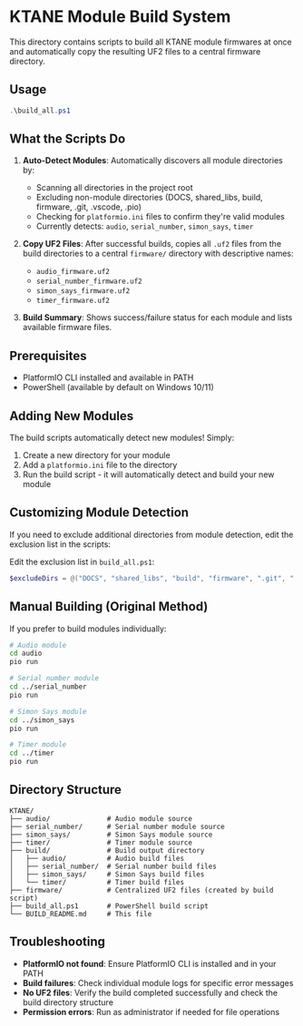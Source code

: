 # KTANE Module Build System

This directory contains scripts to build all KTANE module firmwares at once and automatically copy the resulting UF2 files to a central firmware directory.

## Usage

```powershell
.\build_all.ps1
```

## What the Scripts Do

1. **Auto-Detect Modules**: Automatically discovers all module directories by:
   - Scanning all directories in the project root
   - Excluding non-module directories (DOCS, shared_libs, build, firmware, .git, .vscode, .pio)
   - Checking for `platformio.ini` files to confirm they're valid modules
   - Currently detects: `audio`, `serial_number`, `simon_says`, `timer`

2. **Copy UF2 Files**: After successful builds, copies all `.uf2` files from the build directories to a central `firmware/` directory with descriptive names:
   - `audio_firmware.uf2`
   - `serial_number_firmware.uf2`
   - `simon_says_firmware.uf2`
   - `timer_firmware.uf2`

3. **Build Summary**: Shows success/failure status for each module and lists available firmware files.

## Prerequisites

- PlatformIO CLI installed and available in PATH
- PowerShell (available by default on Windows 10/11)

## Adding New Modules

The build scripts automatically detect new modules! Simply:

1. Create a new directory for your module
2. Add a `platformio.ini` file to the directory
3. Run the build script - it will automatically detect and build your new module

## Customizing Module Detection

If you need to exclude additional directories from module detection, edit the exclusion list in the scripts:

Edit the exclusion list in `build_all.ps1`:
```powershell
$excludeDirs = @("DOCS", "shared_libs", "build", "firmware", ".git", ".vscode", ".pio")
```

## Manual Building (Original Method)

If you prefer to build modules individually:

```bash
# Audio module
cd audio
pio run

# Serial number module
cd ../serial_number
pio run

# Simon Says module
cd ../simon_says
pio run

# Timer module
cd ../timer
pio run
```

## Directory Structure

```
KTANE/
├── audio/              # Audio module source
├── serial_number/      # Serial number module source  
├── simon_says/         # Simon Says module source
├── timer/              # Timer module source
├── build/              # Build output directory
│   ├── audio/          # Audio build files
│   ├── serial_number/  # Serial number build files
│   ├── simon_says/     # Simon Says build files
│   └── timer/          # Timer build files
├── firmware/           # Centralized UF2 files (created by build script)
├── build_all.ps1       # PowerShell build script
└── BUILD_README.md     # This file
```

## Troubleshooting

- **PlatformIO not found**: Ensure PlatformIO CLI is installed and in your PATH
- **Build failures**: Check individual module logs for specific error messages
- **No UF2 files**: Verify the build completed successfully and check the build directory structure
- **Permission errors**: Run as administrator if needed for file operations 